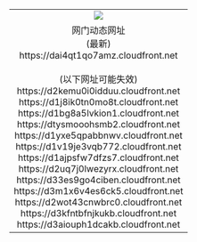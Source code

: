 ﻿<table>
  <tr></tr>
  <tr><td colspan=2 align=center><img src="https://dai4qt1qo7amz.cloudfront.net/Up/oGate.jpg" /></td></tr>
  <tr><td colspan=2 align=center>网门动态网址<br/>(最新)
<br>https://dai4qt1qo7amz.cloudfront.net
<br/><br/>(以下网址可能失效)
<br>https://d2kemu0i0idduu.cloudfront.net
<br>https://d1j8ik0tn0mo8t.cloudfront.net
<br>https://d1bg8a5lvkion1.cloudfront.net
<br>https://dtysmooohsmb2.cloudfront.net
<br>https://d1yxe5qpabbnwv.cloudfront.net
<br>https://d1v19je3vqb772.cloudfront.net
<br>https://d1ajpsfw7dfzs7.cloudfront.net
<br>https://d2uq7j0lwezyrx.cloudfront.net
<br>https://d33es9go4ciben.cloudfront.net
<br>https://d3m1x6v4es6ck5.cloudfront.net
<br>https://d2wot43cnwbrc0.cloudfront.net
<br>https://d3kfntbfnjkukb.cloudfront.net
<br>https://d3aiouph1dcakb.cloudfront.net
    </td>
  </tr>
</table>

